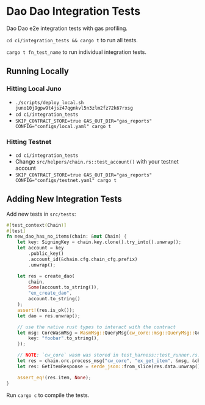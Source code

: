 # Dao Dao Integration Tests

Dao Dao e2e integration tests with gas profiling.

`cd ci/integration_tests && cargo t` to run all tests.

`cargo t fn_test_name` to run individual integration tests.

## Running Locally

### Hitting Local Juno
* `./scripts/deploy_local.sh juno10j9gpw9t4jsz47qgnkvl5n3zlm2fz72k67rxsg`
* `cd ci/integration_tests`
* `SKIP_CONTRACT_STORE=true GAS_OUT_DIR="gas_reports" CONFIG="configs/local.yaml" cargo t`

### Hitting Testnet
* `cd ci/integration_tests`
* Change `src/helpers/chain.rs::test_account()` with your testnet account
* `SKIP_CONTRACT_STORE=true GAS_OUT_DIR="gas_reports" CONFIG="configs/testnet.yaml" cargo t`


## Adding New Integration Tests

Add new tests in `src/tests`:
```rust
#[test_context(Chain)]
#[test]
fn new_dao_has_no_items(chain: &mut Chain) {
    let key: SigningKey = chain.key.clone().try_into().unwrap();
    let account = key
        .public_key()
        .account_id(&chain.cfg.chain_cfg.prefix)
        .unwrap();

    let res = create_dao(
        chain, 
        Some(account.to_string()), 
        "ex_create_dao", 
        account.to_string()
    );
    assert!(res.is_ok());
    let dao = res.unwrap();

    // use the native rust types to interact with the contract
    let msg: CoreWasmMsg = WasmMsg::QueryMsg(cw_core::msg::QueryMsg::GetItem {
        key: "foobar".to_string(),
    });

    // NOTE: `cw_core` wasm was stored in test_harness::test_runner.rs:setup()
    let res = chain.orc.process_msg("cw_core", "ex_get_item", &msg, &chain.key).unwrap();
    let res: GetItemResponse = serde_json::from_slice(res.data.unwrap().value()).unwrap();

    assert_eq!(res.item, None);
}
```

Run `cargo c` to compile the tests.
